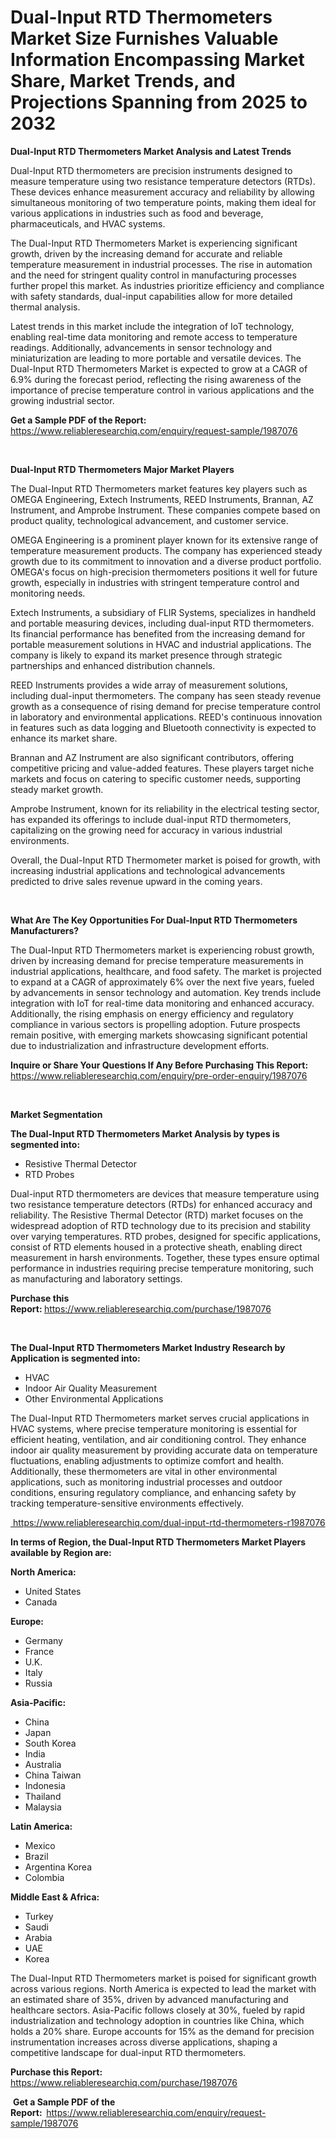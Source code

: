 <p><h1>Dual-Input RTD Thermometers Market Size Furnishes Valuable Information Encompassing Market Share, Market Trends, and Projections Spanning from 2025 to 2032</h1></p><p><strong>Dual-Input RTD Thermometers Market Analysis and Latest Trends</strong></p>
<p><p>Dual-Input RTD thermometers are precision instruments designed to measure temperature using two resistance temperature detectors (RTDs). These devices enhance measurement accuracy and reliability by allowing simultaneous monitoring of two temperature points, making them ideal for various applications in industries such as food and beverage, pharmaceuticals, and HVAC systems.</p><p>The Dual-Input RTD Thermometers Market is experiencing significant growth, driven by the increasing demand for accurate and reliable temperature measurement in industrial processes. The rise in automation and the need for stringent quality control in manufacturing processes further propel this market. As industries prioritize efficiency and compliance with safety standards, dual-input capabilities allow for more detailed thermal analysis.</p><p>Latest trends in this market include the integration of IoT technology, enabling real-time data monitoring and remote access to temperature readings. Additionally, advancements in sensor technology and miniaturization are leading to more portable and versatile devices. The Dual-Input RTD Thermometers Market is expected to grow at a CAGR of 6.9% during the forecast period, reflecting the rising awareness of the importance of precise temperature control in various applications and the growing industrial sector.</p></p>
<p><strong>Get a Sample PDF of the Report:&nbsp;</strong> <a href="https://www.reliableresearchiq.com/enquiry/request-sample/1987076?utm_campaign=3099&utm_medium=2&utm_source=Github&utm_content=ia&utm_term=12042025&utm_id=dual-input-rtd-thermometers">https://www.reliableresearchiq.com/enquiry/request-sample/1987076</a></p>
<p>&nbsp;</p>
<p><strong>Dual-Input RTD Thermometers Major Market Players</strong></p>
<p><p>The Dual-Input RTD Thermometers market features key players such as OMEGA Engineering, Extech Instruments, REED Instruments, Brannan, AZ Instrument, and Amprobe Instrument. These companies compete based on product quality, technological advancement, and customer service.</p><p>OMEGA Engineering is a prominent player known for its extensive range of temperature measurement products. The company has experienced steady growth due to its commitment to innovation and a diverse product portfolio. OMEGA's focus on high-precision thermometers positions it well for future growth, especially in industries with stringent temperature control and monitoring needs.</p><p>Extech Instruments, a subsidiary of FLIR Systems, specializes in handheld and portable measuring devices, including dual-input RTD thermometers. Its financial performance has benefited from the increasing demand for portable measurement solutions in HVAC and industrial applications. The company is likely to expand its market presence through strategic partnerships and enhanced distribution channels.</p><p>REED Instruments provides a wide array of measurement solutions, including dual-input thermometers. The company has seen steady revenue growth as a consequence of rising demand for precise temperature control in laboratory and environmental applications. REED's continuous innovation in features such as data logging and Bluetooth connectivity is expected to enhance its market share.</p><p>Brannan and AZ Instrument are also significant contributors, offering competitive pricing and value-added features. These players target niche markets and focus on catering to specific customer needs, supporting steady market growth.</p><p>Amprobe Instrument, known for its reliability in the electrical testing sector, has expanded its offerings to include dual-input RTD thermometers, capitalizing on the growing need for accuracy in various industrial environments. </p><p>Overall, the Dual-Input RTD Thermometer market is poised for growth, with increasing industrial applications and technological advancements predicted to drive sales revenue upward in the coming years.</p></p>
<p>&nbsp;</p>
<p><strong>What Are The Key Opportunities For Dual-Input RTD Thermometers Manufacturers?</strong></p>
<p><p>The Dual-Input RTD Thermometers market is experiencing robust growth, driven by increasing demand for precise temperature measurements in industrial applications, healthcare, and food safety. The market is projected to expand at a CAGR of approximately 6% over the next five years, fueled by advancements in sensor technology and automation. Key trends include integration with IoT for real-time data monitoring and enhanced accuracy. Additionally, the rising emphasis on energy efficiency and regulatory compliance in various sectors is propelling adoption. Future prospects remain positive, with emerging markets showcasing significant potential due to industrialization and infrastructure development efforts.</p></p>
<p><strong>Inquire or Share Your Questions If Any Before Purchasing This Report:</strong> <a href="https://www.reliableresearchiq.com/enquiry/pre-order-enquiry/1987076?utm_campaign=3099&utm_medium=2&utm_source=Github&utm_content=ia&utm_term=12042025&utm_id=dual-input-rtd-thermometers">https://www.reliableresearchiq.com/enquiry/pre-order-enquiry/1987076</a></p>
<p>&nbsp;</p>
<p><strong>Market Segmentation</strong></p>
<p><strong>The Dual-Input RTD Thermometers Market Analysis by types is segmented into:</strong></p>
<p><ul><li>Resistive Thermal Detector</li><li>RTD Probes</li></ul></p>
<p><p>Dual-input RTD thermometers are devices that measure temperature using two resistance temperature detectors (RTDs) for enhanced accuracy and reliability. The Resistive Thermal Detector (RTD) market focuses on the widespread adoption of RTD technology due to its precision and stability over varying temperatures. RTD probes, designed for specific applications, consist of RTD elements housed in a protective sheath, enabling direct measurement in harsh environments. Together, these types ensure optimal performance in industries requiring precise temperature monitoring, such as manufacturing and laboratory settings.</p></p>
<p><strong>Purchase this Report:&nbsp;</strong><a href="https://www.reliableresearchiq.com/purchase/1987076?utm_campaign=3099&utm_medium=2&utm_source=Github&utm_content=ia&utm_term=12042025&utm_id=dual-input-rtd-thermometers">https://www.reliableresearchiq.com/purchase/1987076</a></p>
<p>&nbsp;</p>
<p><strong>The Dual-Input RTD Thermometers Market Industry Research by Application is segmented into:</strong></p>
<p><ul><li>HVAC</li><li>Indoor Air Quality Measurement</li><li>Other Environmental Applications</li></ul></p>
<p><p>The Dual-Input RTD Thermometers market serves crucial applications in HVAC systems, where precise temperature monitoring is essential for efficient heating, ventilation, and air conditioning control. They enhance indoor air quality measurement by providing accurate data on temperature fluctuations, enabling adjustments to optimize comfort and health. Additionally, these thermometers are vital in other environmental applications, such as monitoring industrial processes and outdoor conditions, ensuring regulatory compliance, and enhancing safety by tracking temperature-sensitive environments effectively.</p></p>
<p><a href="https://www.reliableresearchiq.com/dual-input-rtd-thermometers-r1987076?utm_campaign=3099&utm_medium=2&utm_source=Github&utm_content=ia&utm_term=12042025&utm_id=dual-input-rtd-thermometers">&nbsp;https://www.reliableresearchiq.com/dual-input-rtd-thermometers-r1987076</a></p>
<p><strong>In terms of Region, the Dual-Input RTD Thermometers Market Players available by Region are:</strong></p>
<p>
    <p> <strong> North America: </strong>
        <ul>
            <li>United States</li>
            <li>Canada</li>
        </ul>
        </p> 
    <p> <strong> Europe: </strong>
        <ul>
            <li>Germany</li>
            <li>France</li>
            <li>U.K.</li>
            <li>Italy</li>
            <li>Russia</li>
        </ul>
        </p> 
    <p> <strong> Asia-Pacific: </strong>
        <ul>
            <li>China</li>
            <li>Japan</li>
            <li>South Korea</li>
            <li>India</li>
            <li>Australia</li>
            <li>China Taiwan</li>
            <li>Indonesia</li>
            <li>Thailand</li>
            <li>Malaysia</li>
        </ul>
        </p> 
    <p> <strong> Latin America: </strong>
        <ul>
            <li>Mexico</li>
            <li>Brazil</li>
            <li>Argentina Korea</li>
            <li>Colombia</li>
        </ul>
        </p> 
    <p> <strong> Middle East & Africa: </strong>
        <ul>
            <li>Turkey</li>
            <li>Saudi</li>
            <li>Arabia</li>
            <li>UAE</li>
            <li>Korea</li>
        </ul>
    </p>
    </p>
<p><p>The Dual-Input RTD Thermometers market is poised for significant growth across various regions. North America is expected to lead the market with an estimated share of 35%, driven by advanced manufacturing and healthcare sectors. Asia-Pacific follows closely at 30%, fueled by rapid industrialization and technology adoption in countries like China, which holds a 20% share. Europe accounts for 15% as the demand for precision instrumentation increases across diverse applications, shaping a competitive landscape for dual-input RTD thermometers.</p></p>
<p><strong>Purchase this Report: </strong><a href="https://www.reliableresearchiq.com/purchase/1987076?utm_campaign=3099&utm_medium=2&utm_source=Github&utm_content=ia&utm_term=12042025&utm_id=dual-input-rtd-thermometers">https://www.reliableresearchiq.com/purchase/1987076</a></p>
<p>&nbsp;<strong>Get a Sample PDF of the Report:&nbsp;&nbsp;</strong><a href="https://www.reliableresearchiq.com/enquiry/request-sample/1987076?utm_campaign=3099&utm_medium=2&utm_source=Github&utm_content=ia&utm_term=12042025&utm_id=dual-input-rtd-thermometers">https://www.reliableresearchiq.com/enquiry/request-sample/1987076</a></p>
<p><strong></strong></p>
<p><p></p><p></p><p></p></p>